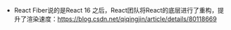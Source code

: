 * React Fiber说的是React 16 之后，React团队将React的底层进行了重构，提升了渲染速度：https://blog.csdn.net/qiqingjin/article/details/80118669